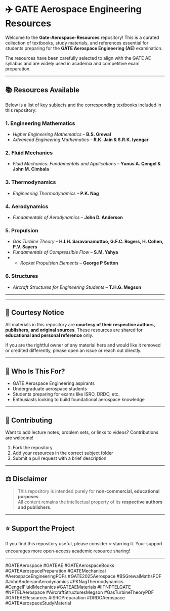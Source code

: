 # ✈️ GATE Aerospace Engineering Resources

Welcome to the **Gate-Aerospace-Resources** repository! This is a curated collection of textbooks, study materials, and references essential for students preparing for the **GATE Aerospace Engineering (AE)** examination.

The resources have been carefully selected to align with the GATE AE syllabus and are widely used in academia and competitive exam preparation.

---

## 📚 Resources Available

Below is a list of key subjects and the corresponding textbooks included in this repository:

### 1. **Engineering Mathematics**
- *Higher Engineering Mathematics* – **B.S. Grewal**
- *Advanced Engineering Mathematics* – **R.K. Jain & S.R.K. Iyengar**

### 2. **Fluid Mechanics**
- *Fluid Mechanics: Fundamentals and Applications* – **Yunus A. Çengel & John M. Cimbala**

### 3. **Thermodynamics**
- *Engineering Thermodynamics* – **P.K. Nag**

### 4. **Aerodynamics**
- *Fundamentals of Aerodynamics* – **John D. Anderson**

### 5. **Propulsion**
- *Gas Turbine Theory* – **H.I.H. Saravanamuttoo, G.F.C. Rogers, H. Cohen, P.V. Sayers**
- *Fundamentals of Compressible Flow* – **S.M. Yahya**
- - *Rocket Propulsion Elements* – **George P Sutton**

### 6. **Structures**
- *Aircraft Structures for Engineering Students* – **T.H.G. Megson**

---


---

## 📌 Courtesy Notice

All materials in this repository are **courtesy of their respective authors, publishers, and original sources**. These resources are shared for **educational and personal reference** only.

If you are the rightful owner of any material here and would like it removed or credited differently, please open an issue or reach out directly.

---

## 🎯 Who Is This For?

- GATE Aerospace Engineering aspirants  
- Undergraduate aerospace students  
- Students preparing for exams like ISRO, DRDO, etc.  
- Enthusiasts looking to build foundational aerospace knowledge  

---

## 🤝 Contributing

Want to add lecture notes, problem sets, or links to videos? Contributions are welcome!

1. Fork the repository
2. Add your resources in the correct subject folder
3. Submit a pull request with a brief description

---

## ⚖️ Disclaimer

> This repository is intended purely for **non-commercial, educational purposes**.  
> All content remains the intellectual property of its **respective authors and publishers**.

---

## ⭐ Support the Project

If you find this repository useful, please consider ⭐ starring it. Your support encourages more open-access academic resource sharing!

---


#GATEAerospace
#GATEAE
#GATEAerospaceBooks
#GATEAerospacePreparation
#GATEMechanical
#AerospaceEngineeringPDFs
#GATE2025Aerospace
#BSGrewalMathsPDF
#JohnAndersonAerodynamics
#PKNagThermodynamics
#CengelFluidMechanics
#GATEAEMaterials
#IITNPTELGATE
#NPTELAerospace
#AircraftStructuresMegson
#GasTurbineTheoryPDF
#GATEAEResources
#ISROPreparation
#DRDOAerospace
#GATEAerospaceStudyMaterial
